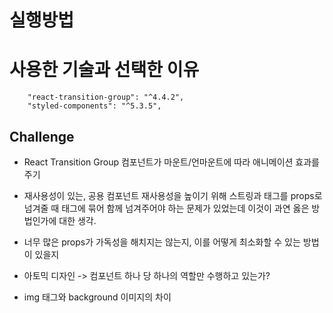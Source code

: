 # 실행방법

# 사용한 기술과 선택한 이유

```
    "react-transition-group": "^4.4.2",
    "styled-components": "^5.3.5",
```

## Challenge

- React Transition Group
  컴포넌트가 마운트/언마운트에 따라 애니메이션 효과를 주기

- 재사용성이 있는, 공용 컴포넌트
  재사용성을 높이기 위해 스트링과 태그를 props로 넘겨줄 때 <Fragment> 태그에 묶어 함께 넘겨주어야 하는 문제가 있었는데 이것이 과연 옳은 방법인가에 대한 생각.

- 너무 많은 props가 가독성을 해치지는 않는지, 이를 어떻게 최소화할 수 있는 방법이 있을지

- 아토믹 디자인 -> 컴포넌트 하나 당 하나의 역할만 수행하고 있는가?

- img 태그와 background 이미지의 차이
